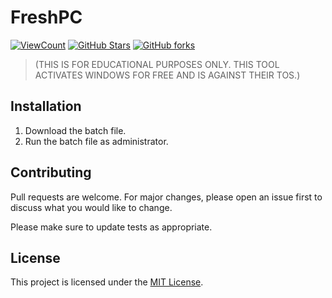 # FreshPC

[![ViewCount](https://img.shields.io/endpoint?url=https://hits.dwyl.com/Minoa/FreshPC.json%3Fcolor%3Dblue&label=Views)](http://hits.dwyl.com/Minoa/FreshPC)
 [![GitHub Stars](FreshPC.svg)](https://github.com/M1noa/FreshPC/stargazers) [![GitHub forks](https://img.shields.io/github/forks/M1noa/FreshPC.svg)](https://github.com/M1noa/FreshPC/network)
> (THIS IS FOR EDUCATIONAL PURPOSES ONLY. THIS TOOL ACTIVATES WINDOWS FOR FREE AND IS AGAINST THEIR TOS.)

## Installation

1. Download the batch file.
2. Run the batch file as administrator.


## Contributing

Pull requests are welcome. For major changes, please open an issue first to discuss what you would like to change.

Please make sure to update tests as appropriate.

## License

This project is licensed under the [MIT License](LICENSE).

